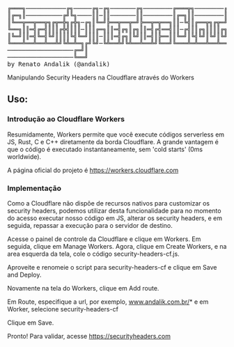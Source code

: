 <pre>

╔═══╗───────────╔╗─────╔╗─╔╗───────╔╗────────╔═══╦╗────────╔╗╔═╦╗
║╔═╗║──────────╔╝╚╗────║║─║║───────║║────────║╔═╗║║────────║║║╔╣║
║╚══╦══╦══╦╗╔╦═╬╗╔╬╗─╔╗║╚═╝╠══╦══╦═╝╠══╦═╦══╗║║─╚╣║╔══╦╗╔╦═╝╠╝╚╣║╔══╦═╦══╗
╚══╗║║═╣╔═╣║║║╔╬╣║║║─║║║╔═╗║║═╣╔╗║╔╗║║═╣╔╣══╣║║─╔╣║║╔╗║║║║╔╗╠╗╔╣║║╔╗║╔╣║═╣
║╚═╝║║═╣╚═╣╚╝║║║║╚╣╚═╝║║║─║║║═╣╔╗║╚╝║║═╣║╠══║║╚═╝║╚╣╚╝║╚╝║╚╝║║║║╚╣╔╗║║║║═╣
╚═══╩══╩══╩══╩╝╚╩═╩═╗╔╝╚╝─╚╩══╩╝╚╩══╩══╩╝╚══╝╚═══╩═╩══╩══╩══╝╚╝╚═╩╝╚╩╝╚══╝
──────────────────╔═╝║
──────────────────╚══╝
by Renato Andalik (@andalik)
</pre>

Manipulando Security Headers na Cloudflare através do Workers

## Uso:

### Introdução ao Cloudflare Workers
Resumidamente, Workers permite que você execute códigos serverless em JS, Rust, C e C++ diretamente da borda Cloudflare. A grande vantagem é que o código é executado instantaneamente, sem 'cold starts' (0ms worldwide).

A página oficial do projeto é https://workers.cloudflare.com


### Implementação

Como a Cloudflare não dispõe de recursos nativos para customizar os security headers, podemos utilizar desta funcionalidade para no momento do acesso executar nosso código em JS, alterar os security headers, e em seguida, repassar a execução para o servidor de destino.

Acesse o painel de controle da Cloudflare e clique em Workers.
Em seguida, clique em Manage Workers.
Agora, clique em Create Workers, e na area esquerda da tela, cole o código security-headers-cf.js.

Aproveite e renomeie o script para security-headers-cf e clique em Save and Deploy.

Novamente na tela do Workers, clique em Add route.

Em Route, especifique a url, por exemplo, www.andalik.com.br/*
e em Worker, selecione security-headers-cf

Clique em Save.

Pronto!
Para validar, acesse https://securityheaders.com
